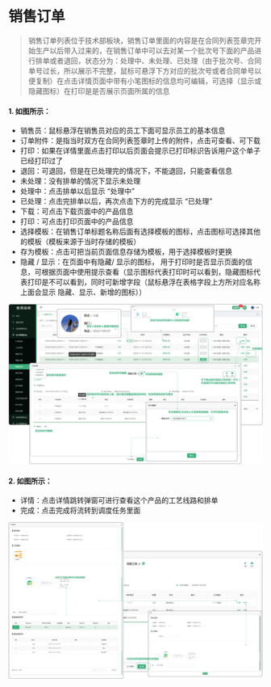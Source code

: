 # 销售订单

> 销售订单列表位于技术部板块，销售订单里面的内容是在合同列表签章完开始生产以后带入过来的，在销售订单中可以去对某一个批次号下面的产品进行排单或者退回，状态分为：处理中、未处理、已处理（由于批次号、合同单号过长，所以展示不完整，鼠标可悬浮下方对应的批次号或者合同单号以便复制）在点击详情页面中带有小笔图标的信息均可编辑，可选择（显示或隐藏图标）在打印是是否展示页面所属的信息

#### 1. 如图所示：

* 销售员：鼠标悬浮在销售员对应的员工下面可显示员工的基本信息
* 订单附件：是指当时双方在合同列表签章时上传的附件，点击可查看、可下载
* 打印：如果在详情里面点击打印以后页面会提示已打印标识告诉用户这个单子已经打印过了
* 退回：可退回，但是在已处理完的情况下，不能退回，只能查看信息
* 未处理：没有排单的情况下显示未处理
* 处理中：点击排单以后显示 “处理中”
* 已处理：点击完排单以后，再次点击下方的完成显示 “已处理”
* 下载：可点击下载页面中的产品信息
* 打印：可点击打印页面中的产品信息
* 选择模板：在销售订单标题名称后面有选择模板的图标，点击图标可选择其他的模板（模板来源于当时存储的模板）
* 存为模板：点击可把当前页面信息存储为模板，用于选择模板时更换
* 隐藏 / 显示：在页面中有隐藏/ 显示的图标， 用于打印时是否显示页面的信息，可根据页面中使用提示查看（显示图标代表打印时可以看到，隐藏图标代表打印是不可以看到，同时可新增字段（鼠标悬浮在表格字段上方所对应名称上面会显示 隐藏、显示、新增的图标））

![如图所示](../file/js-xsdd1.png)

#### 2. 如图所示：

* 详情：点击详情跳转弹窗可进行查看这个产品的工艺线路和排单 
* 完成：点击完成将流转到调度任务里面

![如图所示](../file/js-xsdd2.png)